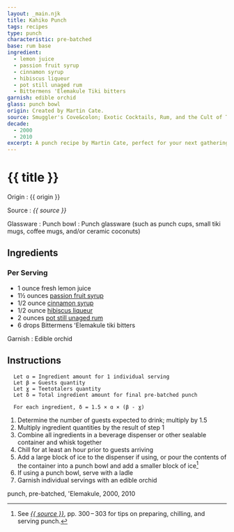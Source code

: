 ```yaml
---
layout: _main.njk
title: Kahiko Punch
tags: recipes
type: punch
characteristic: pre-batched
base: rum base
ingredient:
  - lemon juice
  - passion fruit syrup
  - cinnamon syrup
  - hibiscus liqueur
  - pot still unaged rum
  - Bittermens 'Elemakule Tiki bitters
garnish: edible orchid
glass: punch bowl
origin: Created by Martin Cate.
source: Smuggler's Cove&colon; Exotic Cocktails, Rum, and the Cult of Tiki
decade:
  - 2000
  - 2010
excerpt: A punch recipe by Martin Cate, perfect for your next gathering.
---
```

<!-- markdownlint-disable MD025 -->
# {{ title }}
<!-- markdownlint-enable MD025 -->

Origin
  : {{ origin }}

Source
  : <cite><span data-pagefind-filter="Source">{{ source }}</span></cite>

Glassware
  : <span data-pagefind-filter="Glassware">Punch bowl</span>
  : <span data-pagefind-filter="Glassware">Punch glassware</span> (such as punch cups, small tiki mugs, coffee mugs, and/or ceramic coconuts)

## Ingredients

### Per Serving

* 1 ounce fresh lemon juice
* 1&frac12; ounces [passion fruit syrup](/mixes/passion-fruit-syrup)
* 1/2 ounce [cinnamon syrup](/mixes/cinnamon-syrup)
* 1/2 ounce [hibiscus liqueur](/mixes/hibiscus-liqueur)
* 2 ounces [pot still unaged rum](/rums/00-rum-pot-still-unaged/)
* 6 drops Bittermens <span lang="haw">ʻElemakule</span> tiki bitters

Garnish
  : <span data-pagefind-filter="Garnish">Edible orchid</span>

## Instructions

```text
  Let ɑ = Ingredient amount for 1 individual serving
  Let β = Guests quantity
  Let ɣ = Teetotalers quantity
  Let δ = Total ingredient amount for final pre-batched punch

  For each ingredient, δ = 1.5 × ɑ × (β - ɣ)
```

1. Determine the number of guests expected to drink; multiply by 1.5
2. Multiply ingredient quantities by the result of step 1
3. Combine all ingredients in a beverage dispenser or other sealable container and whisk together
4. Chill for at least an hour prior to guests arriving
5. Add a large block of ice to the dispenser if using, or pour the contents of the container into a punch bowl and add a smaller block of ice[^1]
6. If using a punch bowl, serve with a ladle
7. Garnish individual servings with an edible orchid

[^1]: See <cite><a href="https://www.smugglerscovesf.com/store/smugglers-cove-exotic-cocktails-rum-and-the-cult-of-tiki-signed" rel="external noopener" target="_blank"><span data-pagefind-filter="Source">{{ source }}</span></a></cite>, pp. 300&NoBreak;&thinsp;&NoBreak;–&NoBreak;&thinsp;&NoBreak;303 for tips on preparing, chilling, and serving punch.

<div
  data-pagefind-filter="
  "
>
</div>

<div
  data-cat[0]="Drink"
  data-type[0]="Punch"
  data-char[0]="Pre-batched"
  data-base[0]="Rum/Cane spirits"
  data-ingredient[0]="Lemon juice"
  data-ingredient[1]="Passion fruit syrup"
  data-ingredient[2]="Cinnamon syrup"
  data-ingredient[3]="Hibiscus liqueur"
  data-ingredient[4]="Pot still unaged rum"
  data-ingredient[5]="Bittermens ʻElemakule tiki bitters"
  data-origin[0]="Martin Cate"
  data-glass[0]="Punch cup"
  data-glass[1]="Tiki mug, small"
  data-glass[2]="Tiki mug"
  data-glass[3]="Coffee mug"
  data-glass[4]="Ceramic coconut"
  data-decade[0]="2000"
  data-decade[1]="2010"
  data-pagefind-filter="
    Category[data-cat[0]],
    Type[data-type[0]],
    Characteristic[data-char[0]],
    Base[data-base[0]],
    Ingredient[data-ingredient[0]],
    Ingredient[data-ingredient[1]],
    Ingredient[data-ingredient[2]],
    Ingredient[data-ingredient[3]],
    Ingredient[data-ingredient[4]],
    Ingredient[data-ingredient[5]],
    Origin[data-origin[0]],
    Glassware[data-glass[0]],
    Glassware[data-glass[1]],
    Glassware[data-glass[2]],
    Glassware[data-glass[3]],
    Glassware[data-glass[4]],
    Decade[data-decade[0]],
    Decade[data-decade[1]]
  "
>
</div>

<div class="keywords" aria-hidden>punch, pre-batched, 'Elemakule, 2000, 2010</div>
